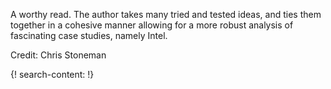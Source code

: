 A worthy read. The author takes many tried and tested ideas, and ties them together in a cohesive manner allowing for a more robust analysis of fascinating case studies, namely Intel.

Credit: Chris Stoneman

{! search-content: !}
